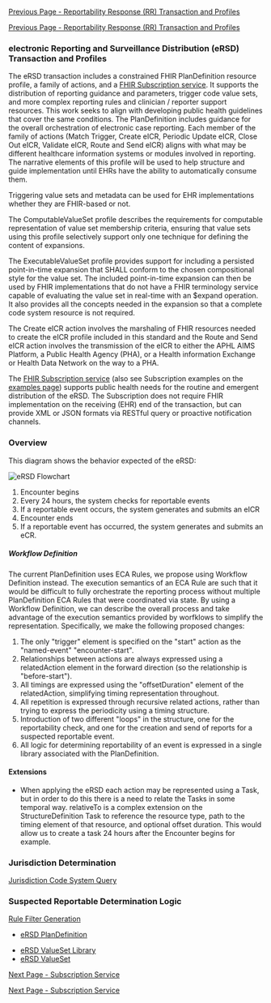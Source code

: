 [Previous Page - Reportability Response (RR) Transaction and Profiles](reportability_response_rr_transaction_and_profiles.html)

[Previous Page - Reportability Response (RR) Transaction and Profiles](reportability_response_rr_transaction_and_profiles.html)

### electronic Reporting and Surveillance Distribution (eRSD) Transaction and Profiles

The eRSD transaction includes a constrained FHIR PlanDefinition resource profile, a family of actions, and a [FHIR Subscription service](Subscription_Service.html). It supports the distribution of reporting guidance and parameters, trigger code value sets, and more complex reporting rules and clinician / reporter support resources. This work seeks to align with developing public health guidelines that cover the same conditions. The PlanDefinition includes guidance for the overall orchestration of electronic case reporting. Each member of the family of actions (Match Trigger, Create eICR, Periodic Update eICR, Close Out eICR, Validate eICR, Route and Send eICR) aligns with what may be different healthcare information systems or modules involved in reporting. The narrative elements of this profile will be used to help structure and guide implementation until EHRs have the ability to automatically consume them. 

Triggering value sets and metadata can be used for EHR implementations whether they are FHIR-based or not.

The ComputableValueSet profile describes the requirements for computable representation of value set membership criteria, ensuring that value sets using this profile selectively support only one technique for defining the content of expansions.

The ExecutableValueSet profile provides support for including a persisted point-in-time expansion that SHALL conform to the chosen compositional style for the value set. The included point-in-time expansion can then be used by FHIR implementations that do not have a FHIR terminology service capable of evaluating the value set in real-time with an $expand operation. It also provides all the concepts needed in the expansion so that a complete code system resource is not required.

The Create eICR action involves the marshaling of FHIR resources needed to create the eICR profile included in this standard and the Route and Send eICR action involves the transmission of the eICR to either the APHL AIMS Platform, a Public Health Agency (PHA), or a Health information Exchange or Health Data Network on the way to a PHA.

The [FHIR Subscription service](subscription_service.html) (also see Subscription examples on the <a href="other.html">examples page</a>) supports public health needs for the routine and emergent distribution of the eRSD. The Subscription does not require FHIR implementation on the receiving (EHR) end of the transaction, but can provide XML or JSON formats via RESTful query or proactive notification channels. 

### Overview

This diagram shows the behavior expected of the eRSD:

![eRSD Flowchart](images/ersd-processing.drawio.svg)

1. Encounter begins
2. Every 24 hours, the system checks for reportable events
3. If a reportable event occurs, the system generates and submits an eICR
4. Encounter ends
5. If a reportable event has occurred, the system generates and submits an eCR.

##### Workflow Definition

The current PlanDefinition uses ECA Rules, we propose using Workflow Definition instead. The execution semantics of an ECA Rule are such that it would be difficult to fully orchestrate the reporting process without multiple PlanDefinition ECA Rules that were coordinated via state. By using a Workflow Definition, we can describe the overall process and take advantage of the execution semantics provided by worfklows to simplify the representation. Specifically, we make the following proposed changes:

1. The only "trigger" element is specified on the "start" action as the "named-event" "encounter-start".
2. Relationships between actions are always expressed using a relatedAction element in the forward direction (so the relationship is "before-start").
3. All timings are expressed using the "offsetDuration" element of the relatedAction, simplifying timing representation throughout.
4. All repetition is expressed through recursive related actions, rather than trying to express the periodicity using a timing structure.
5. Introduction of two different "loops" in the structure, one for the reportability check, and one for the creation and send of reports for a suspected reportable event.
6. All logic for determining reportability of an event is expressed in a single library associated with the PlanDefinition.

#### Extensions

*  When applying the eRSD each action may be represented using a Task, but in order to do this there is a need to relate the Tasks in some temporal way.  relativeTo is a complex extension on the StructureDefinition Task to reference the resource type, path to the timing element of that resource, and optional offset duration.  This would allow us to create a task 24 hours after the Encounter begins for example.

### Jurisdiction Determination

<a href="ersd_jurisdictions_codesystem_query.html">Jurisdiction Code System Query</a>

### Suspected Reportable Determination Logic

<a href="rule_filter_generation.html">Rule Filter Generation</a>

<ul>
  <li><a href="StructureDefinition-ersd-plandefinition.html">eRSD PlanDefinition</a></li>
</ul>

<ul>
  <li><a href="StructureDefinition-ersd-valueset-library.html">eRSD ValueSet Library</a></li>
	<li><a href="StructureDefinition-ersd-valueset.html">eRSD ValueSet</a></li>
</ul>

[Next Page - Subscription Service](subscription_service.html)

[Next Page - Subscription Service](subscription_service.html)